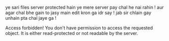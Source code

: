 ye sari files server protected hain ye mere server pay chal he nai rahin ! aur agar chal bhe gain to jasy main edit kron ga idr say ! jab sir chlain gay unhain pta chal jaye ga !

Access forbidden!
You don't have permission to access the requested object. It is either read-protected or not readable by the server.

